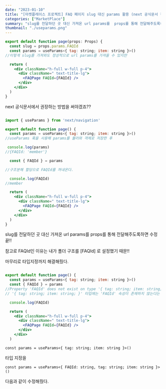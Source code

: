```yaml
---
date: "2023-01-10"
title: "[마켓플레이스 프로젝트] FAQ 페이지 slug 대신 params 활용 (next 공식문서 참고)"
categories: ["MarketPlace"]
summary: "slug를 전달하던 곳 대신 가져온 url params를  props를 통해 전달해주도록하면 수정 끝!!"
thumbnail: "./useparams.png"
---
```


```jsx
export default function page(props: Props) {
  const slug = props.params.FAQId
  const params = useParams<{ tag: string; item: string }>()
//이렇게 slug를 가져와도 정상적으로 url params를 가져올 수 있지만

  return (
    <div className="h-full w-full p-4">
      <div className=" text-title-lg">
        <FAQPage FAQId={FAQId} />
      </div>
    </div>
  )
}

```

next 공식문서에서 권장하는 방법을 써야겠죠??

```jsx

import { useParams } from 'next/navigation'

export default function page() {
  const params = useParams<{ tag: string; item: string }>()
//useParams 훅을 사용해 params를 불러와 객체로 저장한 후

 console.log(params)
//{FAQId: 'member'}

  const { FAQId } = params

//구조분해 할당으로 FAQId를 꺼내온다.

  console.log(FAQId)
//member

  return (
    <div className="h-full w-full p-4">
      <div className=" text-title-lg">
        <FAQPage FAQId={FAQId} />
      </div>
    </div>
  )
}
```

slug를 전달하던 곳 대신 가져온 url params를 props를 통해 전달해주도록하면 수정 끝!!

참고로 FAQId인 이유는 내가 폴더 구조를 [FAQId] 로 설정했기 때문!!

마무리로 타입지정까지 해결해줬다.

```jsx

export default function page() {
  const params = useParams<{ tag: string; item: string }>()
  const { FAQId } = params
//Property 'FAQId' does not exist on type '{ tag: string; item: string; }'
// '{ tag: string; item: string; }' 타입에는 'FAQId' 속성이 존재하지 않는다는 뜻

  console.log(FAQId)

  return (
    <div className="h-full w-full p-4">
      <div className=" text-title-lg">
        <FAQPage FAQId={FAQId} />
      </div>
    </div>
  )

```

`const params = useParams<{ tag: string; item: string }>()`

타입 지정을

`const params = useParams<{ FAQId: string, tag: string; item: string }>()`

다음과 같이 수정해줬다.
